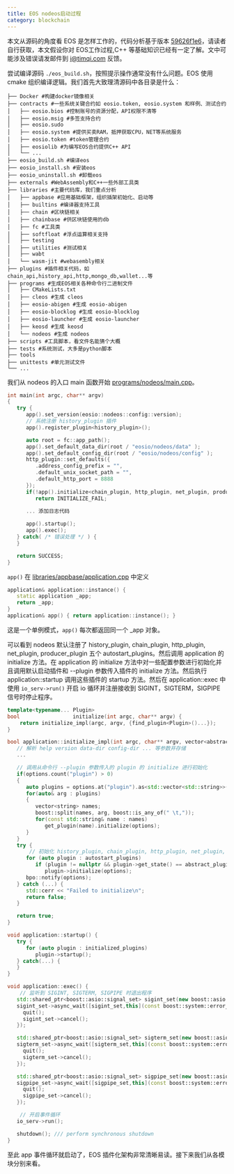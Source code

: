 ```yaml
---
title: EOS nodeos启动过程
category: blockchain
---
```


本文从源码的角度看 EOS 是怎样工作的，代码分析基于版本 [59626f1e6](https://github.com/EOSIO/eos/tree/59626f1e6361df3b715e926ee13a9a8e84d177af)，请读者自行获取，本文假设你对 EOS工作过程,C++ 等基础知识已经有一定了解。文中可能涉及错误请发邮件到 [i@timqi.com](mailto:i@timqi.com?subject=EOS源码分析错误) 反馈。
<!--more-->

尝试编译源码 `./eos_build.sh`，按照提示操作通常没有什么问题。EOS 使用 cmake 组织编译逻辑。我们首先大致理清源码中各目录是什么：

```
├── Docker #构建docker镜像相关
├── contracts #一些系统关键合约如 eosio.token, eosio.system 和样例、测试合约
│   ├── eosio.bios #控制账号的资源分配，API权限不清等
│   ├── eosio.msig #多签支持合约
│   ├── eosio.sudo
│   ├── eosio.system #提供买卖RAM，抵押获取CPU，NET等系统服务   
│   ├── eosio.token #token管理合约
│   ├── eosiolib #为编写EOS合约提供C++ API
│   └── ...
├── eosio_build.sh #编译eos
├── eosio_install.sh #安装eos
├── eosio_uninstall.sh #卸载eos
├── externals #WebAssembly和C++一些外部工具类
├── libraries #主要代码库，我们重点分析
│   ├── appbase #应用基础框架，组织插架初始化、启动等
│   ├── builtins #编译器支持工具
│   ├── chain #区块链相关
│   ├── chainbase #供区块链使用的db
│   ├── fc #工具类
│   ├── softfloat #浮点运算相关支持
│   ├── testing 
│   ├── utilities #测试相关
│   ├── wabt
│   └── wasm-jit #webasembly相关
├── plugins #插件相关代码，如chain_api,history_api,http,mongo_db,wallet...等
├── programs #生成EOS相关各种命令行二进制文件
│   ├── CMakeLists.txt
│   ├── cleos #生成 cleos
│   ├── eosio-abigen #生成 eosio-abigen
│   ├── eosio-blocklog #生成 eosio-blocklog
│   ├── eosio-launcher #生成 eosio-launcher
│   ├── keosd #生成 keosd
│   └── nodeos #生成 nodeos
├── scripts #工具脚本，看文件名能猜个大概
├── tests #系统测试，大多是python脚本
├── tools
├── unittests #单元测试文件
└── ...
```

我们从 nodeos 的入口 main 函数开始 [programs/nodeos/main.cpp](https://github.com/EOSIO/eos/blob/59626f1e63/programs/nodeos/main.cpp#L93)。

```c++
int main(int argc, char** argv)
{
   try {
      app().set_version(eosio::nodeos::config::version);
      // 系统注册 history_plugin 插件
      app().register_plugin<history_plugin>();

      auto root = fc::app_path();
      app().set_default_data_dir(root / "eosio/nodeos/data" );
      app().set_default_config_dir(root / "eosio/nodeos/config" );
      http_plugin::set_defaults({
         .address_config_prefix = "",
         .default_unix_socket_path = "",
         .default_http_port = 8888
      });
      if(!app().initialize<chain_plugin, http_plugin, net_plugin, producer_plugin>(argc, argv))
         return INITIALIZE_FAIL;
      
      ... 添加日志代码

      app().startup();
      app().exec();
   } catch( /* 错误处理 */ ) {
   }

   return SUCCESS;
}
```

`app()` 在 [libraries/appbase/application.cpp](https://github.com/eosio/appbase/blob/f3a63c1c04/application.cpp#L79) 中定义

```c++
application& application::instance() {
   static application _app;
   return _app;
}
application& app() { return application::instance(); }
```

这是一个单例模式，`app()` 每次都返回同一个 _app 对象。

可以看到 nodeos 默认注册了 history_plugin, chain_plugin, http_plugin, net_plugin, producer_plugin 五个 autostart_plugins。然后调用 application 的 initialize 方法。在 application 的 initialize 方法中对一些配置参数进行初始化并且调用默认启动插件和 --plugin 参数传入插件的 initialize 方法。然后执行 application::startup 调用这些插件的 startup 方法。然后在 application::exec 中使用 `io_serv->run()` 开启 io 循环并注册接收到 SIGINT，SIGTERM，SIGPIPE 信号时停止程序。

```c++
template<typename... Plugin>
bool                 initialize(int argc, char** argv) {
    return initialize_impl(argc, argv, {find_plugin<Plugin>()...});
}

bool application::initialize_impl(int argc, char** argv, vector<abstract_plugin*> autostart_plugins) {
   // 解析 help version data-dir config-dir ... 等参数并存储
   ...

   // 调用从命令行 --plugin 参数传入的 plugin 的 initialize 进行初始化
   if(options.count("plugin") > 0)
   {
      auto plugins = options.at("plugin").as<std::vector<std::string>>();
      for(auto& arg : plugins)
      {
         vector<string> names;
         boost::split(names, arg, boost::is_any_of(" \t,"));
         for(const std::string& name : names)
            get_plugin(name).initialize(options);
      }
   }
   try {
       // 初始化 history_plugin, chain_plugin, http_plugin, net_plugin, producer_plugin 五个插件
      for (auto plugin : autostart_plugins)
         if (plugin != nullptr && plugin->get_state() == abstract_plugin::registered)
            plugin->initialize(options);
      bpo::notify(options);
   } catch (...) {
      std::cerr << "Failed to initialize\n";
      return false;
   }

   return true;
}

void application::startup() {
   try {
      for (auto plugin : initialized_plugins)
         plugin->startup();
   } catch(...) {
   }
}

void application::exec() {
    // 监听到 SIGINT, SIGTERM, SIGPIPE 时退出程序
   std::shared_ptr<boost::asio::signal_set> sigint_set(new boost::asio::signal_set(*io_serv, SIGINT));
   sigint_set->async_wait([sigint_set,this](const boost::system::error_code& err, int num) {
     quit();
     sigint_set->cancel();
   });

   std::shared_ptr<boost::asio::signal_set> sigterm_set(new boost::asio::signal_set(*io_serv, SIGTERM));
   sigterm_set->async_wait([sigterm_set,this](const boost::system::error_code& err, int num) {
     quit();
     sigterm_set->cancel();
   });

   std::shared_ptr<boost::asio::signal_set> sigpipe_set(new boost::asio::signal_set(*io_serv, SIGPIPE));
   sigpipe_set->async_wait([sigpipe_set,this](const boost::system::error_code& err, int num) {
     quit();
     sigpipe_set->cancel();
   });

    // 开启事件循环
   io_serv->run();

   shutdown(); /// perform synchronous shutdown
}
```

至此 app 事件循环就启动了，EOS 插件化架构非常清晰易读。接下来我们从各模块分别来看。